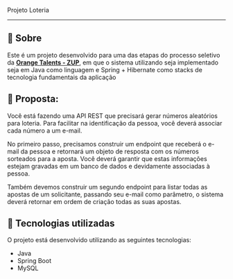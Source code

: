 Projeto Loteria

--- 

## 📖 Sobre 

Este é um projeto desenvolvido para uma das etapas do processo seletivo da **[Orange Talents - ZUP](https://www.zup.com.br/orange-talents)**, em que o sistema utilizando seja implementado seja em Java como linguagem e Spring + Hibernate como stacks de tecnologia fundamentais da aplicação

## :wrench: Proposta:

Você está fazendo uma API REST que precisará gerar números aleatórios para loteria. Para facilitar na identificação da pessoa, você deverá associar cada número a um e-mail.

No primeiro passo, precisamos construir um endpoint que receberá o e-mail da pessoa e retornará um objeto de resposta com os números sorteados para a aposta. Você deverá garantir que estas informações estejam gravadas em um banco de dados e devidamente associadas à pessoa.

Também devemos construir um segundo endpoint para listar todas as apostas de um solicitante, passando seu e-mail como parâmetro, o sistema deverá retornar em ordem de criação todas as suas apostas.

## 🚀 Tecnologias utilizadas

O projeto está desenvolvido utilizando as seguintes tecnologias:

- Java
- Spring Boot 
- MySQL


